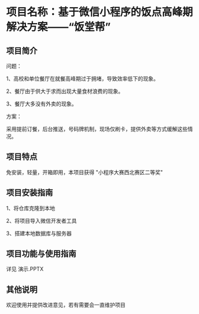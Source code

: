 
# 项目名称：基于微信小程序的饭点高峰期解决方案——“饭堂帮”

## 项目简介
问题：

1、高校和单位餐厅在就餐高峰期过于拥堵，导致效率低下的现象。

2、餐厅由于供大于求而出现大量食材浪费的现象。

3、餐厅大多没有外卖的现象。

方案：

采用提前订餐，后台推送，号码牌机制，现场仅刷卡，提供外卖等方式缓解这些情况。

## 项目特点
免安装，轻量，开箱即用，本项目获得 "小程序大赛西北赛区二等奖"

## 项目安装指南
1、将仓库克隆到本地

2、将项目导入微信开发者工具

3、搭建本地数据库与服务器

## 项目功能与使用指南
详见 演示.PPTX

## 其他说明
欢迎使用并提供改进意见，若有需要会一直维护项目
